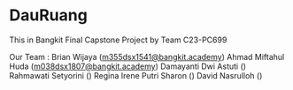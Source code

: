 # DauRuang
This in Bangkit Final Capstone Project by Team C23-PC699



Our Team :
Brian Wijaya (m355dsx1541@bangkit.academy)
Ahmad Miftahul Huda (m038dsx1807@bangkit.academy)
Damayanti Dwi Astuti ()
Rahmawati Setyorini ()
Regina Irene Putri Sharon ()
David Nasrulloh ()
